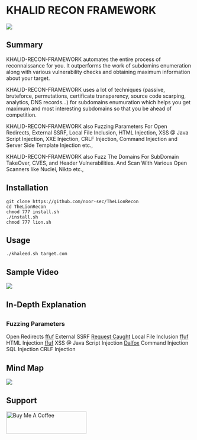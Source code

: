 <h1>KHALID RECON FRAMEWORK</h1>
<img src="https://user-images.githubusercontent.com/85073575/224540484-ac5eb342-e958-43d3-8aaa-470b94544518.png">
<h2> Summary </h2>

KHALID-RECON-FRAMEWORK automates the entire process of reconnaissance for you. It outperforms the work of subdomins enumeration along with various vulnerability checks and obtaining maximum information about your target. 

KHALID-RECON-FRAMEWORK uses a lot of techniques (passive, bruteforce, permutations, certificate transparency, source code scarping, analytics, DNS records...) for subdomains enumuration which helps you get maximum and most interesting subdomains so that you be ahead of competition.

KHALID-RECON-FRAMEWORK also Fuzzing Parameters For Open Redirects, External SSRF, Local File Inclusion, HTML Injection, XSS @ Java Script Injection, XXE Injection, CRLF Injection, Command Injection and Server Side Template Injection etc.,

KHALID-RECON-FRAMEWORK also Fuzz The Domains For SubDomain TakeOver, CVES, and Header Vulnerabilities. And Scan With Various Open Scanners like Nuclei, Nikto etc., 

<h2> Installation </h2>

```
git clone https://github.com/noor-sec/TheLionRecon
cd TheLionRecon
chmod 777 install.sh
./install.sh
chmod 777 lion.sh
```

<h2> Usage </h2>

```
./khaleed.sh target.com
```
<h2> Sample Video </h2>
<img src="https://github.com/six2dez/reconftw/blob/main/images/reconFTW.gif?raw=true">

<h2> In-Depth Explanation <h2>
<h3> Fuzzing Parameters </h3>

Open Redirects <a href="https://github.com/ffuf/ffuf">ffuf</a>
External SSRF <a href="https://noor.requestcatcher.com/">Request Caught</a>
Local File Inclusion <a href="https://github.com/ffuf/ffuf">ffuf</a>
  HTML Injection <a href="https://github.com/ffuf/ffuf">ffuf</a>
  XSS @ Java Script Injection <a href="https://github.com/hahwul/dalfox">Dalfox</a>
  Command Injection 
  SQL Injection 
  CRLF Injection 
  
<h2> Mind Map </h2>
<img src="https://user-images.githubusercontent.com/85073575/224542224-a20ae3a7-e86f-4d78-b7de-e649a0abde88.png">
<h2> Support </h2>
<a href="https://www.buymeacoffee.com/noor4sec" target="_blank"><img src="https://cdn.buymeacoffee.com/buttons/v2/default-yellow.png" alt="Buy Me A Coffee" style="height: 60px !important;width: 217px !important;" ></a>
